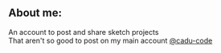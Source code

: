 ## About me:
An account to post and share sketch projects  
That aren't so good to post on my main account [@cadu-code](https://github.com/cadu-code)

